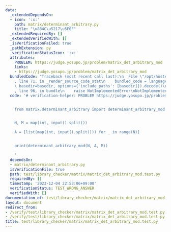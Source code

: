 ```yaml
---
data:
  _extendedDependsOn:
  - icon: ':x:'
    path: matrix/determinant_arbitrary.py
    title: "\u884C\u5217\u5F0F"
  _extendedRequiredBy: []
  _extendedVerifiedWith: []
  _isVerificationFailed: true
  _pathExtension: py
  _verificationStatusIcon: ':x:'
  attributes:
    PROBLEM: https://judge.yosupo.jp/problem/matrix_det_arbitrary_mod
    links:
    - https://judge.yosupo.jp/problem/matrix_det_arbitrary_mod
  bundledCode: "Traceback (most recent call last):\n  File \"/opt/hostedtoolcache/PyPy/3.10.13/x64/lib/pypy3.10/site-packages/onlinejudge_verify/documentation/build.py\"\
    , line 71, in _render_source_code_stat\n    bundled_code = language.bundle(stat.path,\
    \ basedir=basedir, options={'include_paths': [basedir]}).decode()\n  File \"/opt/hostedtoolcache/PyPy/3.10.13/x64/lib/pypy3.10/site-packages/onlinejudge_verify/languages/python.py\"\
    , line 96, in bundle\n    raise NotImplementedError\nNotImplementedError\n"
  code: '# verification-helper: PROBLEM https://judge.yosupo.jp/problem/matrix_det_arbitrary_mod


    from matrix.determinant_arbitrary import determinant_arbitrary_mod


    N, M = map(int, input().split())

    A = [list(map(int, input().split())) for _ in range(N)]


    print(determinant_arbitrary_mod(N, A, M))

    '
  dependsOn:
  - matrix/determinant_arbitrary.py
  isVerificationFile: true
  path: test/library_checker/matrix/matrix_det_arbitrary_mod.test.py
  requiredBy: []
  timestamp: '2023-12-04 22:53:06+09:00'
  verificationStatus: TEST_WRONG_ANSWER
  verifiedWith: []
documentation_of: test/library_checker/matrix/matrix_det_arbitrary_mod.test.py
layout: document
redirect_from:
- /verify/test/library_checker/matrix/matrix_det_arbitrary_mod.test.py
- /verify/test/library_checker/matrix/matrix_det_arbitrary_mod.test.py.html
title: test/library_checker/matrix/matrix_det_arbitrary_mod.test.py
---
```

